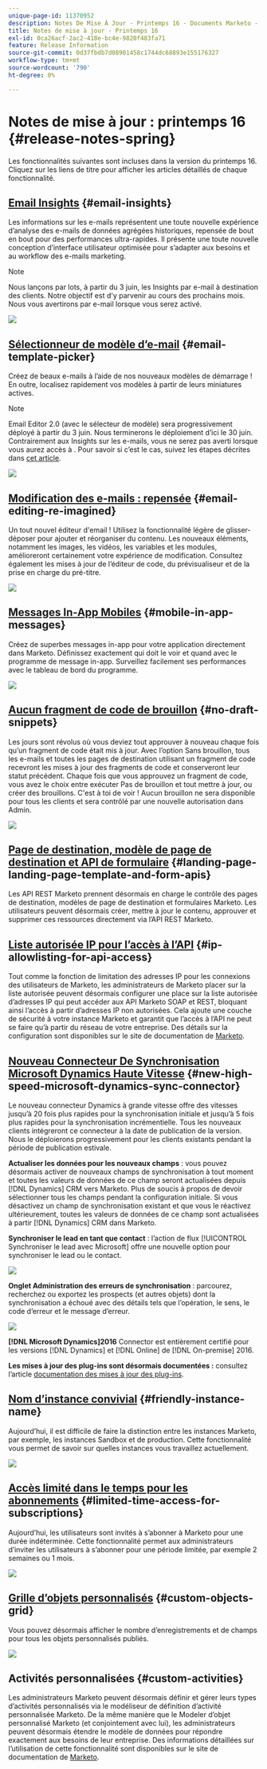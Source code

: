 ```yaml
---
unique-page-id: 11370952
description: Notes De Mise À Jour - Printemps 16 - Documents Marketo - Documentation Du Produit
title: Notes de mise à jour - Printemps 16
exl-id: 0ca26acf-2ac2-418e-bc4e-9820f483fa71
feature: Release Information
source-git-commit: 0d37fbdb7d08901458c1744dc68893e155176327
workflow-type: tm+mt
source-wordcount: '790'
ht-degree: 0%

---
```


# Notes de mise à jour : printemps 16 {#release-notes-spring}

Les fonctionnalités suivantes sont incluses dans la version du printemps 16. Cliquez sur les liens de titre pour afficher les articles détaillés de chaque fonctionnalité.

## [Email Insights](/help/marketo/product-docs/reporting/email-insights/email-insights-overview.md) {#email-insights}

Les informations sur les e-mails représentent une toute nouvelle expérience d’analyse des e-mails de données agrégées historiques, repensée de bout en bout pour des performances ultra-rapides. Il présente une toute nouvelle conception d’interface utilisateur optimisée pour s’adapter aux besoins et au workflow des e-mails marketing.

>[!NOTE]
>
>Nous lançons par lots, à partir du 3 juin, les Insights par e-mail à destination des clients. Notre objectif est d&#39;y parvenir au cours des prochains mois. Nous vous avertirons par e-mail lorsque vous serez activé.

![](assets/two.png)

## [Sélectionneur de modèle d’e-mail](/help/marketo/product-docs/email-marketing/general/email-editor-2/email-template-picker-overview.md) {#email-template-picker}

Créez de beaux e-mails à l’aide de nos nouveaux modèles de démarrage ! En outre, localisez rapidement vos modèles à partir de leurs miniatures actives.

>[!NOTE]
>
>Email Editor 2.0 (avec le sélecteur de modèle) sera progressivement déployé à partir du 3 juin. Nous terminerons le déploiement d’ici le 30 juin. Contrairement aux Insights sur les e-mails, vous ne serez pas averti lorsque vous aurez accès à . Pour savoir si c’est le cas, suivez les étapes décrites dans [cet article](/help/marketo/product-docs/email-marketing/general/email-editor-2/transitioning-to-email-editor-2-0.md).

![](assets/5-29-home-starter-templates.png)

## [Modification des e-mails : repensée](/help/marketo/product-docs/email-marketing/general/email-editor-2/email-editor-v2-0-overview.md) {#email-editing-re-imagined}

Un tout nouvel éditeur d&#39;email ! Utilisez la fonctionnalité légère de glisser-déposer pour ajouter et réorganiser du contenu. Les nouveaux éléments, notamment les images, les vidéos, les variables et les modules, amélioreront certainement votre expérience de modification. Consultez également les mises à jour de l’éditeur de code, du prévisualiseur et de la prise en charge du pré-titre.

![](assets/17a-29-modules-next.png)

## [Messages In-App Mobiles](/help/marketo/product-docs/mobile-marketing/in-app-messages/understanding-in-app-messages.md) {#mobile-in-app-messages}

Créez de superbes messages in-app pour votre application directement dans Marketo. Définissez exactement qui doit le voir et quand avec le programme de message in-app. Surveillez facilement ses performances avec le tableau de bord du programme.

![](assets/pasted-image-at-2016-05-24-09-45-am.png)

## [Aucun fragment de code de brouillon](/help/marketo/product-docs/administration/users-and-roles/enable-no-draft-for-snippets.md) {#no-draft-snippets}

Les jours sont révolus où vous deviez tout approuver à nouveau chaque fois qu’un fragment de code était mis à jour. Avec l’option Sans brouillon, tous les e-mails et toutes les pages de destination utilisant un fragment de code recevront les mises à jour des fragments de code et conserveront leur statut précédent. Chaque fois que vous approuvez un fragment de code, vous avez le choix entre exécuter Pas de brouillon et tout mettre à jour, ou créer des brouillons. C&#39;est à toi de voir ! Aucun brouillon ne sera disponible pour tous les clients et sera contrôlé par une nouvelle autorisation dans Admin.

![](assets/image2016-5-16-15-3a41-3a17.png)

## [Page de destination, modèle de page de destination et API de formulaire](https://developers.marketo.com/blog/spring-2016-updates/) {#landing-page-landing-page-template-and-form-apis}

Les API REST Marketo prennent désormais en charge le contrôle des pages de destination, modèles de page de destination et formulaires Marketo. Les utilisateurs peuvent désormais créer, mettre à jour le contenu, approuver et supprimer ces ressources directement via l’API REST Marketo.

## [Liste autorisée IP pour l’accès à l’API](/help/marketo/product-docs/administration/additional-integrations/create-an-allowlist-for-ip-based-api-access.md) {#ip-allowlisting-for-api-access}

Tout comme la fonction de limitation des adresses IP pour les connexions des utilisateurs de Marketo, les administrateurs de Marketo placer sur la liste autorisée peuvent désormais configurer une place sur la liste autorisée d’adresses IP qui peut accéder aux API Marketo SOAP et REST, bloquant ainsi l’accès à partir d’adresses IP non autorisées. Cela ajoute une couche de sécurité à votre instance Marketo et garantit que l’accès à l’API ne peut se faire qu’à partir du réseau de votre entreprise. Des détails sur la configuration sont disponibles sur le site de documentation de [Marketo](/help/marketo/product-docs/administration/additional-integrations/create-an-allowlist-for-ip-based-api-access.md).

## [Nouveau Connecteur De Synchronisation Microsoft Dynamics Haute Vitesse](/help/marketo/product-docs/crm-sync/microsoft-dynamics-sync/microsoft-dynamics-sync-details/sync-status.md) {#new-high-speed-microsoft-dynamics-sync-connector}

Le nouveau connecteur Dynamics à grande vitesse offre des vitesses jusqu’à 20 fois plus rapides pour la synchronisation initiale et jusqu’à 5 fois plus rapides pour la synchronisation incrémentielle. Tous les nouveaux clients intégreront ce connecteur à la date de publication de la version. Nous le déploierons progressivement pour les clients existants pendant la période de publication estivale.

**Actualiser les données pour les nouveaux champs** : vous pouvez désormais activer de nouveaux champs de synchronisation à tout moment et toutes les valeurs de données de ce champ seront actualisées depuis [!DNL Dynamics] CRM vers Marketo. Plus de soucis à propos de devoir sélectionner tous les champs pendant la configuration initiale. Si vous désactivez un champ de synchronisation existant et que vous le réactivez ultérieurement, toutes les valeurs de données de ce champ sont actualisées à partir [!DNL Dynamics] CRM dans Marketo.

**Synchroniser le lead en tant que contact** : l’action de flux [!UICONTROL Synchroniser le lead avec Microsoft] offre une nouvelle option pour synchroniser le lead ou le contact.

![](assets/image2016-5-19-8-3a59-3a9.png)

**Onglet Administration des erreurs de synchronisation** : parcourez, recherchez ou exportez les prospects (et autres objets) dont la synchronisation a échoué avec des détails tels que l’opération, le sens, le code d’erreur et le message d’erreur.

![](assets/sync-errors.png)

**[!DNL Microsoft Dynamics]2016** Connector est entièrement certifié pour les versions [!DNL Dynamics] et [!DNL Online] de [!DNL On-premise] 2016.

**Les mises à jour des plug-ins sont désormais documentées :** consultez l’article [documentation des mises à jour des plug-ins](/help/marketo/product-docs/crm-sync/microsoft-dynamics-sync/marketo-plugin-releases-for-microsoft-dynamics.md).

## [Nom d’instance convivial](/help/marketo/product-docs/administration/settings/edit-subscription-settings.md) {#friendly-instance-name}

Aujourd’hui, il est difficile de faire la distinction entre les instances Marketo, par exemple, les instances Sandbox et de production. Cette fonctionnalité vous permet de savoir sur quelles instances vous travaillez actuellement.

![](assets/image2016-5-16-15-3a57-3a14.png)

## [Accès limité dans le temps pour les abonnements](/help/marketo/product-docs/administration/users-and-roles/managing-marketo-users.md) {#limited-time-access-for-subscriptions}

Aujourd’hui, les utilisateurs sont invités à s’abonner à Marketo pour une durée indéterminée. Cette fonctionnalité permet aux administrateurs d’inviter les utilisateurs à s’abonner pour une période limitée, par exemple 2 semaines ou 1 mois.

![](assets/image2016-5-16-15-3a59-3a52.png)

## [Grille d’objets personnalisés](/help/marketo/product-docs/administration/marketo-custom-objects/understanding-marketo-custom-objects.md) {#custom-objects-grid}

Vous pouvez désormais afficher le nombre d’enregistrements et de champs pour tous les objets personnalisés publiés.

![](assets/custom-objects-grid.png)

## Activités personnalisées {#custom-activities}

Les administrateurs Marketo peuvent désormais définir et gérer leurs types d’activités personnalisés via le modéliseur de définition d’activité personnalisée Marketo. De la même manière que le Modeler d’objet personnalisé Marketo (et conjointement avec lui), les administrateurs peuvent désormais étendre le modèle de données pour répondre exactement aux besoins de leur entreprise. Des informations détaillées sur l’utilisation de cette fonctionnalité sont disponibles sur le site de documentation de [Marketo](/help/marketo/product-docs/administration/marketo-custom-activities/understanding-custom-activities.md).
